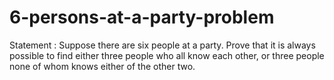 # 6-persons-at-a-party-problem

Statement :
Suppose there are six people at a party. Prove that it is always possible to find either three people who all know each other, or three people none of whom knows either of the other two.

